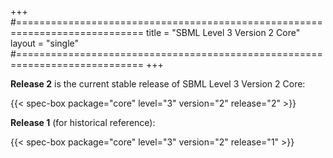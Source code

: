 +++
#============================================================================
title  = "SBML Level 3 Version 2 Core"
layout = "single"
#============================================================================
+++

**Release 2** is the current stable release of SBML Level 3 Version 2 Core:

{{< spec-box package="core" level="3" version="2" release="2" >}}

**Release 1** (for historical reference):

{{< spec-box package="core" level="3" version="2" release="1" >}}
